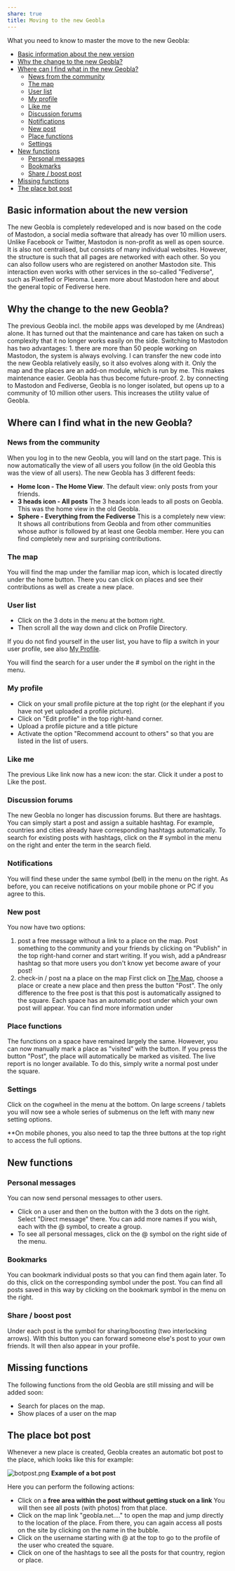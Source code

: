 ```yaml
---
share: true
title: Moving to the new Geobla
---
```


What you need to know to master the move to the new Geobla:

- [Basic information about the new version](move-en.md#basic-information-about-the-new-version)
- [Why the change to the new Geobla?](move-en.md#why-the-change-to-the-new-geobla)
- [Where can I find what in the new Geobla?](move-en.md#where-can-i-find-what-in-the-new-geobla)
	- [News from the community](move-en.md#where-can-i-find-what-in-the-new-geobla)
	- [The map](move-en.md#where-can-i-find-what-in-the-new-geobla)
	- [User list](move-en.md#where-can-i-find-what-in-the-new-geobla)
	- [My profile](move-en.md#where-can-i-find-what-in-the-new-geobla)
	- [Like me](move-en.md#where-can-i-find-what-in-the-new-geobla)
	- [Discussion forums](move-en.md#where-can-i-find-what-in-the-new-geobla)
	- [Notifications](move-en.md#where-can-i-find-what-in-the-new-geobla)
	- [New post](move-en.md#where-can-i-find-what-in-the-new-geobla)
	- [Place functions](move-en.md#where-can-i-find-what-in-the-new-geobla)
	- [Settings](move-en.md#where-can-i-find-what-in-the-new-geobla)
- [New functions](move-en.md#new-functions)
	- [Personal messages](move-en.md#new-functions)
	- [Bookmarks](move-en.md#new-functions)
	- [Share / boost post](move-en.md#new-functions)
- [Missing functions](move-en.md#missing-functions)
- [The place bot post](move-en.md#the-place-bot-post)


## Basic information about the new version 

The new Geobla is completely redeveloped and is now based on the code of Mastodon, a social media software that already has over 10 million users. Unlike Facebook or Twitter, Mastodon is non-profit as well as open source. It is also not centralised, but consists of many individual websites. However, the structure is such that all pages are networked with each other. So you can also follow users who are registered on another Mastodon site. This interaction even works with other services in the so-called "Fediverse", such as Pixelfed or Pleroma. Learn more about Mastodon here and about the general topic of Fediverse here.  
  
## Why the change to the new Geobla?  

The previous Geobla incl. the mobile apps was developed by me (Andreas) alone. It has turned out that the maintenance and care has taken on such a complexity that it no longer works easily on the side. Switching to Mastodon has two advantages: 1. there are more than 50 people working on Mastodon, the system is always evolving. I can transfer the new code into the new Geobla relatively easily, so it also evolves along with it. Only the map and the places are an add-on module, which is run by me. This makes maintenance easier. Geobla has thus become future-proof. 2. by connecting to Mastodon and Fediverse, Geobla is no longer isolated, but opens up to a community of 10 million other users. This increases the utility value of Geobla.  
  
## Where can I find what in the new Geobla?  

### News from the community

When you log in to the new Geobla, you will land on the start page. This is now automatically the view of all users you follow (in the old Geobla this was the view of all users). The new Geobla has 3 different feeds:

- **Home Icon - The Home View**.
  The default view: only posts from your friends.
- **3 heads icon - All posts**
  The 3 heads icon leads to all posts on Geobla. This was the home view in the old Geobla.
- **Sphere - Everything from the Fediverse**
  This is a completely new view: It shows all contributions from Geobla and from other communities whose author is followed by at least one Geobla member. Here you can find completely new and surprising contributions.

### The map

You will find the map under the familiar map icon, which is located directly under the home button. There you can click on places and see their contributions as well as create a new place.

### User list

- Click on the 3 dots in the menu at the bottom right.
- Then scroll all the way down and click on Profile Directory.

If you do not find yourself in the user list, you have to flip a switch in your user profile, see also [My Profile](move-en.md#my-profile).

You will find the search for a user under the # symbol on the right in the menu.

### My profile

- Click on your small profile picture at the top right (or the elephant if you have not yet uploaded a profile picture).
- Click on "Edit profile" in the top right-hand corner.
- Upload a profile picture and a title picture
- Activate the option "Recommend account to others" so that you are listed in the list of users.

### Like me

The previous Like link now has a new icon: the star. Click it under a post to Like the post.

### Discussion forums

The new Geobla no longer has discussion forums. But there are hashtags. You can simply start a post and assign a suitable hashtag. For example, countries and cities already have corresponding hashtags automatically. To search for existing posts with hashtags, click on the # symbol in the menu on the right and enter the term in the search field.

### Notifications

You will find these under the same symbol (bell) in the menu on the right. As before, you can receive notifications on your mobile phone or PC if you agree to this.

### New post

You now have two options:

1. post a free message without a link to a place on the map.
   Post something to the community and your friends by clicking on "Publish" in the top right-hand corner and start writing. If you wish, add a pAndreasr hashtag so that more users you don't know yet become aware of your post!
2. check-in / post na a place on the map
   First click on [The Map](move-en.md#the-map), choose a place or create a new place and then press the button "Post". The only difference to the free post is that this post is automatically assigned to the square.
   Each space has an automatic post under which your own post will appear. You can find more information under 

### Place functions

The functions on a space have remained largely the same. However, you can now manually mark a place as "visited" with the button. If you press the button "Post", the place will automatically be marked as visited. The live report is no longer available. To do this, simply write a normal post under the square.

### Settings

Click on the cogwheel in the menu at the bottom. On large screens / tablets you will now see a whole series of submenus on the left with many new setting options.

**On mobile phones, you also need to tap the three buttons at the top right to access the full options. 
   
## New functions

### Personal messages

You can now send personal messages to other users. 
- Click on a user and then on the button with the 3 dots on the right. Select "Direct message" there. You can add more names if you wish, each with the @ symbol, to create a group.
- To see all personal messages, click on the @ symbol on the right side of the menu.

### Bookmarks

You can bookmark individual posts so that you can find them again later. To do this, click on the corresponding symbol under the post. You can find all posts saved in this way by clicking on the bookmark symbol in the menu on the right.

### Share / boost post

Under each post is the symbol for sharing/boosting (two interlocking arrows). With this button you can forward someone else's post to your own friends. It will then also appear in your profile.

## Missing functions

The following functions from the old Geobla are still missing and will be added soon:

- Search for places on the map.
- Show places of a user on the map

## The place bot post

Whenever a new place is created, Geobla creates an automatic bot post to the place, which looks like this for example:

![botpost.png](./botpost.png#)
**Example of a bot post**

Here you can perform the following actions:
- Click on a **free area within the post without getting stuck on a link** You will then see all posts (with photos) from that place.
- Click on the map link "geobla.net...." to open the map and jump directly to the location of the place. From there, you can again access all posts on the site by clicking on the name in the bubble.
- Click on the username starting with @ at the top to go to the profile of the user who created the square.
- Click on one of the hashtags to see all the posts for that country, region or place.

